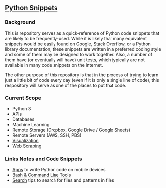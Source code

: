## [Python Snippets](https://nathanielng.github.io/python-snippets/)

### Background

This is repository serves as a quick-reference of Python code snippets that are likely to
be frequently-used.  While it is likely that many equivalent snippets would be easily found
on Google, Stack Overflow, or a Python library documentation, these snippets are written in
a preferred coding style and some of them may be designed to work together. Also, a number
of them have (or eventually will have) unit tests, which typically are not available in many
code snippets on the internet.

The other purpose of this repository is that in the process of trying to learn just a
little bit of code every day (even if it is only a single line of code), this
respository will serve as one of the places to put that code.

### Current Scope

- Python 3
- APIs
- Databases
- Machine Learning
- Remote Storage (Dropbox, Google Drive / Google Sheets)
- Remote Servers (AWS, SSH, PBS)
- [Visualization](https://nathanielng.github.io/python-snippets/plotting)
- [Web Scraping](https://nathanielng.github.io/python-snippets/cloud)

### Links Notes and Code Snippets

- [Apps](https://nathanielng.github.io/python-snippets/APPS) to write Python code on mobile devices
- [Bash & Command Line Tools](https://nathanielng.github.io/python-snippets/BASH)
- [Search](https://nathanielng.github.io/python-snippets/FIND) tips to search for files and patterns in files


